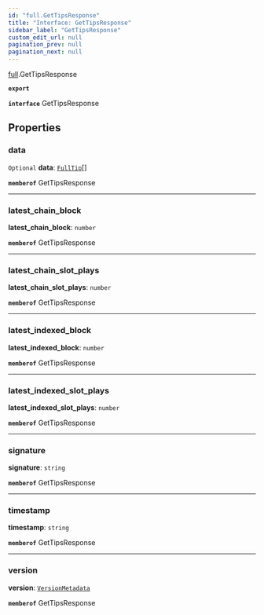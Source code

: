 ```yaml
---
id: "full.GetTipsResponse"
title: "Interface: GetTipsResponse"
sidebar_label: "GetTipsResponse"
custom_edit_url: null
pagination_prev: null
pagination_next: null
---
```


[full](../namespaces/full.md).GetTipsResponse

**`export`**

**`interface`** GetTipsResponse

## Properties

### data

 `Optional` **data**: [`FullTip`](full.FullTip.md)[]

**`memberof`** GetTipsResponse

___

### latest\_chain\_block

 **latest\_chain\_block**: `number`

**`memberof`** GetTipsResponse

___

### latest\_chain\_slot\_plays

 **latest\_chain\_slot\_plays**: `number`

**`memberof`** GetTipsResponse

___

### latest\_indexed\_block

 **latest\_indexed\_block**: `number`

**`memberof`** GetTipsResponse

___

### latest\_indexed\_slot\_plays

 **latest\_indexed\_slot\_plays**: `number`

**`memberof`** GetTipsResponse

___

### signature

 **signature**: `string`

**`memberof`** GetTipsResponse

___

### timestamp

 **timestamp**: `string`

**`memberof`** GetTipsResponse

___

### version

 **version**: [`VersionMetadata`](full.VersionMetadata.md)

**`memberof`** GetTipsResponse
